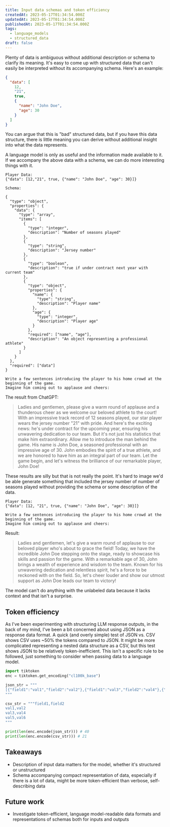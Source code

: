 ```yaml
---
title: Input data schemas and token efficiency
createdAt: 2023-05-17T01:34:54.000Z
updatedAt: 2023-05-17T01:34:54.000Z
publishedAt: 2023-05-17T01:34:54.000Z
tags:
  - language_models
  - structured_data
draft: false
---
```


Plenty of data is ambiguous without additional description or schema to clarify its meaning.
It's easy to come up with structured data that can't easily be interpreted without its accompanying schema.
Here's an example:

```json
{
  "data": [
    12,
    "21",
    true,
    {
      "name": "John Doe",
      "age": 30
    }
  ]
}
```

You can argue that this is "bad" structured data, but if you have this data structure, there is little meaning you can derive without additional insight into what the data represents.

A language model is only as useful and the information made available to it.
If we accompany the above data with a schema, we can do more interesting things with it.

```text
Player Data:
{"data": [12,"21", true, {"name": "John Doe", "age": 30}]}

Schema:

{
  "type": "object",
  "properties": {
    "data": {
      "type": "array",
      "items": [
        {
          "type": "integer",
          "description": "Number of seasons played"
        },
        {
          "type": "string",
          "description": "Jersey number"
        },
        {
          "type": "boolean",
          "description": "true if under contract next year with current team"
        },
        {
          "type": "object",
          "properties": {
            "name": {
              "type": "string",
              "description": "Player name"
            },
            "age": {
              "type": "integer",
              "description": "Player age"
            }
          },
          "required": ["name", "age"],
          "description": "An object representing a professional athlete"
        }
      ]
    }
  },
  "required": ["data"]
}

Write a few sentences introducing the player to his home crowd at the beginning of the game.
Imagine him coming out to applause and cheers:
```

The result from ChatGPT:

> Ladies and gentlemen, please give a warm round of applause and a thunderous cheer as we welcome our beloved athlete to the court! With an impressive track record of 12 seasons played, our star player wears the jersey number "21" with pride. And here's the exciting news: he's under contract for the upcoming year, ensuring his unwavering dedication to our team. But it's not just his statistics that make him extraordinary. Allow me to introduce the man behind the game. His name is John Doe, a seasoned professional with an impressive age of 30. John embodies the spirit of a true athlete, and we are honored to have him as an integral part of our team. Let the game begin, and let's witness the brilliance of our remarkable player, John Doe!

These results are silly but that is not really the point.
It's hard to image we'd be able generate something that included the jersey number of number of seasons played without providing the schema or some description of the data.

```text
Player Data:
{"data": [12, "21", true, {"name": "John Doe", "age": 30}]}

Write a few sentences introducing the player to his home crowd at the beginning of the game.
Imagine him coming out to applause and cheers:
```

Result:

> Ladies and gentlemen, let's give a warm round of applause to our beloved player who's about to grace the field! Today, we have the incredible John Doe stepping onto the stage, ready to showcase his skills and passion for the game. With a remarkable age of 30, John brings a wealth of experience and wisdom to the team. Known for his unwavering dedication and relentless spirit, he's a force to be reckoned with on the field. So, let's cheer louder and show our utmost support as John Doe leads our team to victory!

The model can't do anything with the unlabeled data because it lacks context and that isn't a surprise.

## Token efficiency

As I've been experimenting with structuring LLM response outputs, in the back of my mind, I've been a bit concerned about using JSON as a response data format.
A quick (and overly simple) test of JSON vs. CSV shows CSV uses ~50% the tokens compared to JSON.
It might be more complicated representing a nested data structure as a CSV, but this test shows JSON to be relatively token-inefficient.
This isn't a specific rule to be followed, just something to consider when passing data to a language model.

```python
import tiktoken
enc = tiktoken.get_encoding("cl100k_base")

json_str = """
[{"field1":"val1","field2":"val2"},{"field1":"val3","field2":"val4"},{"field1":"val5","field2":"val6"}]
"""

csv_str = """field1,field2
val1,val2
val3,val4
val5,val6
"""

print(len(enc.encode(json_str))) # 40
print(len(enc.encode(csv_str))) # 21
```

## Takeaways

- Description of input data matters for the model, whether it's structured or unstructured
- Schema accompanying compact representation of data, especially if there is a lot of data, might be more token-efficient than verbose, self-describing data

## Future work

- Investigate token-efficient, language model-readable data formats and representations of schemas both for inputs and outputs
